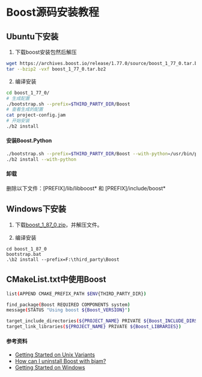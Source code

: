 # Boost源码安装教程

## Ubuntu下安装

1. 下载boost安装包然后解压

```bash
wget https://archives.boost.io/release/1.77.0/source/boost_1_77_0.tar.bz2
tar --bzip2 -vxf boost_1_77_0.tar.bz2
```

2. 编译安装

```bash
cd boost_1_77_0/
# 生成配置
./bootstrap.sh --prefix=$THIRD_PARTY_DIR/Boost
# 查看生成的配置
cat project-config.jam
# 开始安装
./b2 install
```

#### 安装Boost.Python

```bash
./bootstrap.sh --prefix=$THIRD_PARTY_DIR/Boost --with-python=/usr/bin/python3
./b2 install --with-python
```

#### 卸载

删除以下文件：[PREFIX]/lib/libboost* 和 [PREFIX]/include/boost*

## Windows下安装

1. 下载[boost_1_87_0.zip](https://www.boost.org/users/history/version_1_87_0.html)，并解压文件。

2. 编译安装

```
cd boost_1_87_0
bootstrap.bat
.\b2 install --prefix=F:\third_party\Boost
```

## CMakeList.txt中使用Boost

```bash
list(APPEND CMAKE_PREFIX_PATH $ENV{THIRD_PARTY_DIR})

find_package(Boost REQUIRED COMPONENTS system)
message(STATUS "Using boost ${Boost_VERSION}")

target_include_directories(${PROJECT_NAME} PRIVATE ${Boost_INCLUDE_DIRS})
target_link_libraries(${PROJECT_NAME} PRIVATE ${Boost_LIBRARIES})
```

#### 参考资料

- [Getting Started on Unix Variants](https://www.boost.org/doc/libs/1_77_0/more/getting_started/unix-variants.html)
- [How can I uninstall Boost with bjam?](https://lists.boost.org/boost-users/2005/01/9444.php)
- [Getting Started on Windows](https://www.boost.org/doc/libs/1_87_0/more/getting_started/windows.html)
